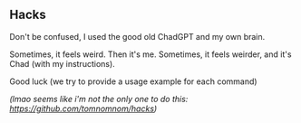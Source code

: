 ## Hacks

Don't be confused, I used the good old ChadGPT and my own brain. 

Sometimes, it feels weird. Then it's me.
Sometimes, it feels weirder, and it's Chad (with my instructions).

Good luck (we try to provide a usage example for each command)

*(lmao seems like i'm not the only one to do this: https://github.com/tomnomnom/hacks)*

